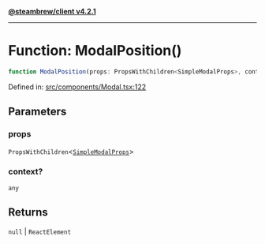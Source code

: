 [**@steambrew/client v4.2.1**](../README.md)

***

# Function: ModalPosition()

```ts
function ModalPosition(props: PropsWithChildren<SimpleModalProps>, context?: any): null | ReactElement
```

Defined in: [src/components/Modal.tsx:122](https://github.com/shdwmtr/plugutil/blob/b52230e3bd417b9353d983856323dee8a90c4f70/client/src/components/Modal.tsx#L122)

## Parameters

### props

`PropsWithChildren`\<[`SimpleModalProps`](../interfaces/SimpleModalProps.md)\>

### context?

`any`

## Returns

`null` \| `ReactElement`
